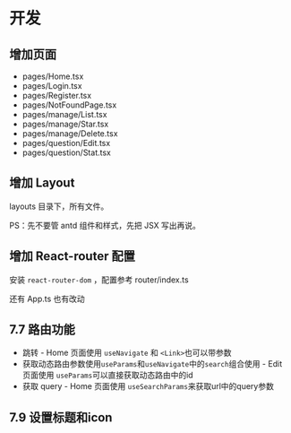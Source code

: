 # 开发

## 增加页面

- pages/Home.tsx
- pages/Login.tsx
- pages/Register.tsx
- pages/NotFoundPage.tsx
- pages/manage/List.tsx
- pages/manage/Star.tsx
- pages/manage/Delete.tsx
- pages/question/Edit.tsx
- pages/question/Stat.tsx

## 增加 Layout

layouts 目录下，所有文件。

PS：先不要管 antd 组件和样式，先把 JSX 写出再说。

## 增加 React-router 配置

安装 `react-router-dom` ，配置参考 router/index.ts

还有 App.ts 也有改动

## 7.7 路由功能

- 跳转 - Home 页面使用 `useNavigate` 和 `<Link>`也可以带参数
- 获取动态路由参数使用`useParams`和`useNavigate`中的`search`组合使用 - Edit 页面使用 `useParams`可以直接获取动态路由中的id
- 获取 query - Home 页面使用 `useSearchParams`来获取url中的query参数

## 7.9 设置标题和icon